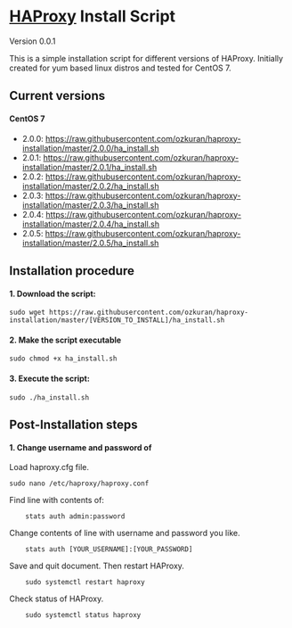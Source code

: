 # [HAProxy](http://www.haproxy.org/ "HAProxy Homepage") Install Script

Version 0.0.1

This is a simple installation script for different versions of HAProxy. Initially created for yum based linux distros and tested for CentOS 7.

## Current versions

#### CentOS 7
- 2.0.0: https://raw.githubusercontent.com/ozkuran/haproxy-installation/master/2.0.0/ha_install.sh
- 2.0.1: https://raw.githubusercontent.com/ozkuran/haproxy-installation/master/2.0.1/ha_install.sh
- 2.0.2: https://raw.githubusercontent.com/ozkuran/haproxy-installation/master/2.0.2/ha_install.sh
- 2.0.3: https://raw.githubusercontent.com/ozkuran/haproxy-installation/master/2.0.3/ha_install.sh
- 2.0.4: https://raw.githubusercontent.com/ozkuran/haproxy-installation/master/2.0.4/ha_install.sh
- 2.0.5: https://raw.githubusercontent.com/ozkuran/haproxy-installation/master/2.0.5/ha_install.sh


## Installation procedure

#### 1. Download the script:
```
sudo wget https://raw.githubusercontent.com/ozkuran/haproxy-installation/master/[VERSION_TO_INSTALL]/ha_install.sh
```
#### 2. Make the script executable
```
sudo chmod +x ha_install.sh
```
#### 3. Execute the script:
```
sudo ./ha_install.sh
```

## Post-Installation steps

#### 1. Change username and password of 
Load haproxy.cfg file.
```
sudo nano /etc/haproxy/haproxy.conf
```
Find line with contents of:
```
    stats auth admin:password
```
Change contents of line with username and password you like.
```
    stats auth [YOUR_USERNAME]:[YOUR_PASSWORD]
```

Save and quit document. Then restart HAProxy.

```
    sudo systemctl restart haproxy
```

Check status of HAProxy.

```
    sudo systemctl status haproxy
```
